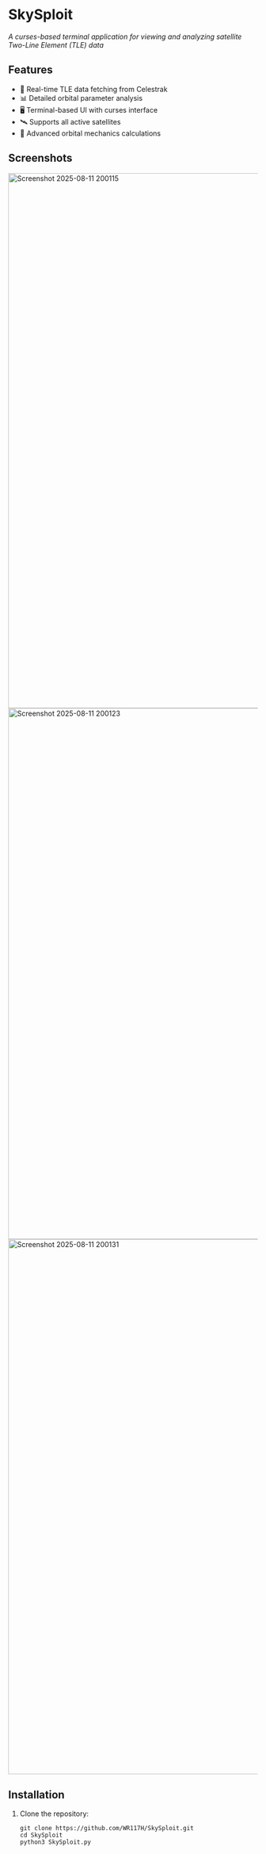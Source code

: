 # SkySploit


*A curses-based terminal application for viewing and analyzing satellite Two-Line Element (TLE) data*

## Features

- 📡 Real-time TLE data fetching from Celestrak
- 📊 Detailed orbital parameter analysis
- 🖥️ Terminal-based UI with curses interface
- 🛰️ Supports all active satellites
- 🧮 Advanced orbital mechanics calculations

## Screenshots

<img width="1914" height="1079" alt="Screenshot 2025-08-11 200115" src="https://github.com/user-attachments/assets/92431f18-0365-4abb-a027-659fa5eafc5a" />
<img width="1919" height="1071" alt="Screenshot 2025-08-11 200123" src="https://github.com/user-attachments/assets/5a687644-ffba-420a-89f4-a00541ee024e" />
<img width="1919" height="1079" alt="Screenshot 2025-08-11 200131" src="https://github.com/user-attachments/assets/a15ba72c-0de0-43a2-bc08-bf5e5b46b936" />


## Installation

1. Clone the repository:
   
   ```
   git clone https://github.com/WR117H/SkySploit.git
   cd SkySploit
   python3 SkySploit.py
   ```
   
